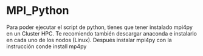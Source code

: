 # MPI_Python

Para poder ejecutar el script de python, tienes que tener instalado mpi4py en un Cluster HPC.
Te recomiendo también descargar anaconda e instalarlo en cada uno de los nodos (Linux). 
Después instalar mpi4py con la instrucción conde install mp4py

